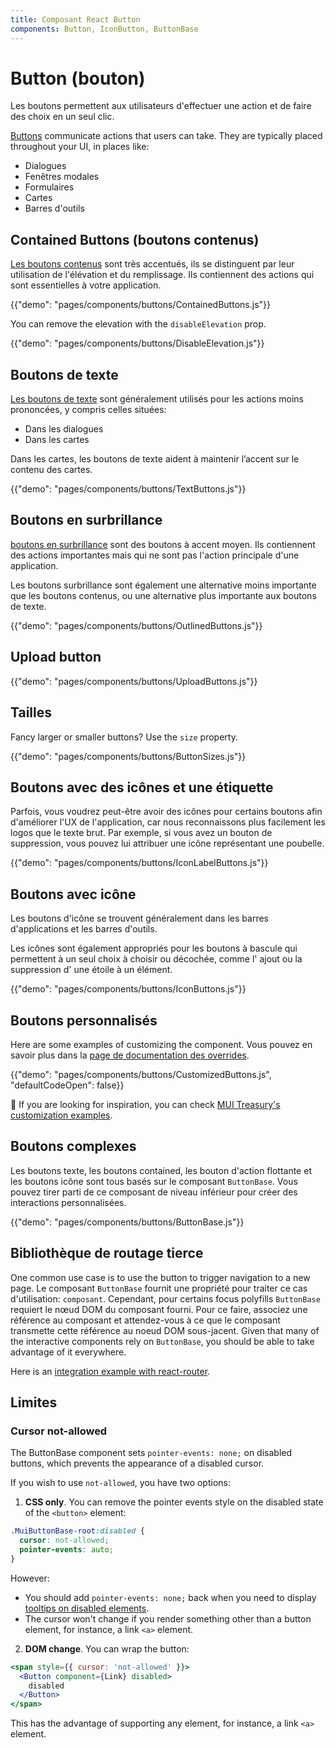 ```yaml
---
title: Composant React Button
components: Button, IconButton, ButtonBase
---
```


# Button (bouton)

<p class="description">Les boutons permettent aux utilisateurs d'effectuer une action et de faire des choix en un seul clic.</p>

[Buttons](https://material.io/design/components/buttons.html) communicate actions that users can take. They are typically placed throughout your UI, in places like:

- Dialogues
- Fenêtres modales
- Formulaires
- Cartes
- Barres d'outils

## Contained Buttons (boutons contenus)

[Les boutons contenus](https://material.io/design/components/buttons.html#contained-button) sont très accentués, ils se distinguent par leur utilisation de l'élévation et du remplissage. Ils contiennent des actions qui sont essentielles à votre application.

{{"demo": "pages/components/buttons/ContainedButtons.js"}}

You can remove the elevation with the `disableElevation` prop.

{{"demo": "pages/components/buttons/DisableElevation.js"}}

## Boutons de texte

[Les boutons de texte](https://material.io/design/components/buttons.html#text-button) sont généralement utilisés pour les actions moins prononcées, y compris celles situées:

- Dans les dialogues
- Dans les cartes

Dans les cartes, les boutons de texte aident à maintenir l’accent sur le contenu des cartes.

{{"demo": "pages/components/buttons/TextButtons.js"}}

## Boutons en surbrillance

[boutons en surbrillance](https://material.io/design/components/buttons.html#outlined-button) sont des boutons à accent moyen. Ils contiennent des actions importantes mais qui ne sont pas l'action principale d'une application.

Les boutons surbrillance sont également une alternative moins importante que les boutons contenus, ou une alternative plus importante aux boutons de texte.

{{"demo": "pages/components/buttons/OutlinedButtons.js"}}

## Upload button

{{"demo": "pages/components/buttons/UploadButtons.js"}}

## Tailles

Fancy larger or smaller buttons? Use the `size` property.

{{"demo": "pages/components/buttons/ButtonSizes.js"}}

## Boutons avec des icônes et une étiquette

Parfois, vous voudrez peut-être avoir des icônes pour certains boutons afin d'améliorer l'UX de l'application, car nous reconnaissons plus facilement les logos que le texte brut. Par exemple, si vous avez un bouton de suppression, vous pouvez lui attribuer une icône représentant une poubelle.

{{"demo": "pages/components/buttons/IconLabelButtons.js"}}

## Boutons avec icône

Les boutons d'icône se trouvent généralement dans les barres d'applications et les barres d'outils.

Les icônes sont également appropriés pour les boutons à bascule qui permettent à un seul choix à choisir ou décochée, comme l' ajout ou la suppression d' une étoile à un élément.

{{"demo": "pages/components/buttons/IconButtons.js"}}

## Boutons personnalisés

Here are some examples of customizing the component. Vous pouvez en savoir plus dans la [page de documentation des overrides](/customization/components/).

{{"demo": "pages/components/buttons/CustomizedButtons.js", "defaultCodeOpen": false}}

🎨 If you are looking for inspiration, you can check [MUI Treasury's customization examples](https://mui-treasury.com/styles/button).

## Boutons complexes

Les boutons texte, les boutons contained, les bouton d'action flottante et les boutons icône sont tous basés sur le composant `ButtonBase`. Vous pouvez tirer parti de ce composant de niveau inférieur pour créer des interactions personnalisées.

{{"demo": "pages/components/buttons/ButtonBase.js"}}

## Bibliothèque de routage tierce

One common use case is to use the button to trigger navigation to a new page. Le composant `ButtonBase` fournit une propriété pour traiter ce cas d'utilisation: `composant`. Cependant, pour certains focus polyfills `ButtonBase` requiert le nœud DOM du composant fourni. Pour ce faire, associez une référence au composant et attendez-vous à ce que le composant transmette cette référence au noeud DOM sous-jacent. Given that many of the interactive components rely on `ButtonBase`, you should be able to take advantage of it everywhere.

Here is an [integration example with react-router](/guides/composition/#button).

## Limites

### Cursor not-allowed

The ButtonBase component sets `pointer-events: none;` on disabled buttons, which prevents the appearance of a disabled cursor.

If you wish to use `not-allowed`, you have two options:

1. **CSS only**. You can remove the pointer events style on the disabled state of the `<button>` element:

  ```css
  .MuiButtonBase-root:disabled {
    cursor: not-allowed;
    pointer-events: auto;
  }
  ```

However:

- You should add `pointer-events: none;` back when you need to display [tooltips on disabled elements](/components/tooltips/#disabled-elements).
- The cursor won't change if you render something other than a button element, for instance, a link `<a>` element.

2. **DOM change**. You can wrap the button:

  ```jsx
  <span style={{ cursor: 'not-allowed' }}>
    <Button component={Link} disabled>
      disabled
    </Button>
  </span>
  ```

This has the advantage of supporting any element, for instance, a link `<a>` element.